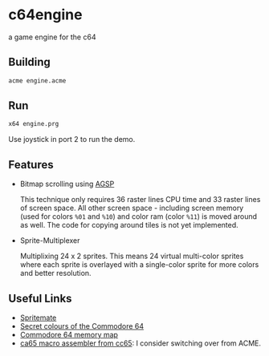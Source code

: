 # c64engine
a game engine for the c64

## Building

```bash
acme engine.acme
```

## Run

```bash
x64 engine.prg
```

Use joystick in port 2 to run the demo.

## Features

* Bitmap scrolling using [AGSP](http://codebase64.org/doku.php?id=base:agsp_any_given_screen_position)

    This technique only requires 36 raster lines CPU time and 33 raster lines of screen space. All other screen space - including screen memory (used for colors ```%01``` and ```%10```) and color ram (color ```%11```) is moved around as well.
    The code for copying around tiles is not yet implemented.
    
* Sprite-Multiplexer

    Multiplixing 24 x 2 sprites. This means 24 virtual multi-color sprites where each sprite is overlayed with a single-color sprite for more colors and better resolution.

## Useful Links

* [Spritemate](http://spritemate.com/)
* [Secret colours of the Commodore 64](http://www.aaronbell.com/secret-colours-of-the-commodore-64/)
* [Commodore 64 memory map](http://sta.c64.org/cbm64mem.html)
* [ca65 macro assembler from cc65](http://www.cc65.org/doc/ca65.html): I consider switching over from ACME.
    
